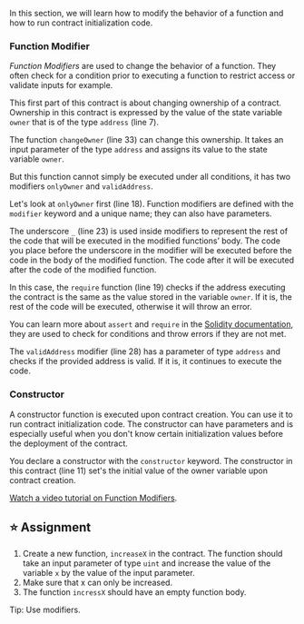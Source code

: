 In this section, we will learn how to modify the behavior of a function and how to run contract initialization code. 

### Function Modifier
*Function Modifiers* are used to change the behavior of a function. They often check for a condition prior to executing a function to restrict access or validate inputs for example.

This first part of this contract is about changing ownership of a contract. Ownership in this contract is expressed by the value of the state variable `owner` that is of the type `address` (line 7).

The function `changeOwner` (line 33) can change this ownership. It takes an input parameter of the type `address` and assigns its value to the state variable `owner`.

But this function cannot simply be executed under all conditions, it has two modifiers `onlyOwner` and `validAddress`.

Let's look at `onlyOwner` first (line 18). 
Function modifiers are defined with the `modifier` keyword and a unique name; they can also have parameters. 

The underscore `_` (line 23) is used inside modifiers to represent the rest of the code that will be executed in the modified functions’ body.
The code you place before the underscore in the modifier will be executed before the code in the body of the modified function. The code after it will be executed after the code of the modified function.

In this case, the `require` function (line 19) checks if the address executing the contract is the same as the value stored in the variable `owner`. If it is, the rest of the code will be executed, otherwise it will throw an error. 

You can learn more about `assert` and `require` in the <a href="https://docs.soliditylang.org/en/latest/control-structures.html#error-handling-assert-require-revert-and-exceptions">Solidity documentation</a>, they are used to check for conditions and throw errors if they are not met. 

The `validAddress` modifier (line 28) has a parameter of type `address` and checks if the provided address is valid. If it is, it continues to execute the code.

### Constructor
A constructor function is executed upon contract creation. You can use it to run contract initialization code. The constructor can have parameters and is especially useful when you don't know certain initialization values before the deployment of the contract. 

You declare a constructor with the `constructor` keyword. The constructor in this contract (line 11) set's the initial value of the owner variable upon contract creation.

<a href="https://www.youtube.com/watch?v=b6FBWsz7VaI" target="_blank">Watch a video tutorial on Function Modifiers</a>.

## ⭐️ Assignment
1. Create a new function, `increaseX` in the contract. The function should take an input parameter of type `uint` and increase the value of the variable `x` by the value of the input parameter.
2. Make sure that x can only be increased.
3. The function `incressX` should have an empty function body.

Tip: Use modifiers.